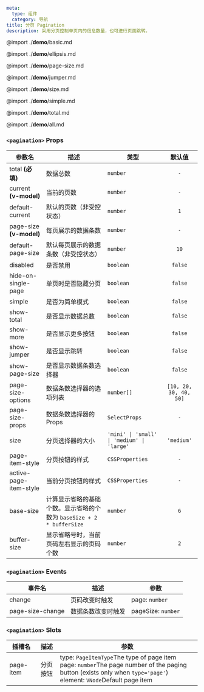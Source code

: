 ```yaml
meta:
  type: 组件
  category: 导航
title: 分页 Pagination
description: 采用分页控制单页内的信息数量，也可进行页面跳转。
```

@import ./__demo__/basic.md

@import ./__demo__/ellipsis.md

@import ./__demo__/page-size.md

@import ./__demo__/jumper.md

@import ./__demo__/size.md

@import ./__demo__/simple.md

@import ./__demo__/total.md

@import ./__demo__/all.md


### `<pagination>` Props

|参数名|描述|类型|默认值|
|---|---|---|:---:|
|total **(必填)**|数据总数|`number`|`-`|
|current **(v-model)**|当前的页数|`number`|`-`|
|default-current|默认的页数（非受控状态）|`number`|`1`|
|page-size **(v-model)**|每页展示的数据条数|`number`|`-`|
|default-page-size|默认每页展示的数据条数（非受控状态）|`number`|`10`|
|disabled|是否禁用|`boolean`|`false`|
|hide-on-single-page|单页时是否隐藏分页|`boolean`|`false`|
|simple|是否为简单模式|`boolean`|`false`|
|show-total|是否显示数据总数|`boolean`|`false`|
|show-more|是否显示更多按钮|`boolean`|`false`|
|show-jumper|是否显示跳转|`boolean`|`false`|
|show-page-size|是否显示数据条数选择器|`boolean`|`false`|
|page-size-options|数据条数选择器的选项列表|`number[]`|`[10, 20, 30, 40, 50]`|
|page-size-props|数据条数选择器的Props|`SelectProps`|`-`|
|size|分页选择器的大小|`'mini' \| 'small' \| 'medium' \| 'large'`|`'medium'`|
|page-item-style|分页按钮的样式|`CSSProperties`|`-`|
|active-page-item-style|当前分页按钮的样式|`CSSProperties`|`-`|
|base-size|计算显示省略的基础个数。显示省略的个数为 `baseSize + 2 * bufferSize`|`number`|`6`|
|buffer-size|显示省略号时，当前页码左右显示的页码个数|`number`|`2`|
### `<pagination>` Events

|事件名|描述|参数|
|---|---|---|
|change|页码改变时触发|page: `number`|
|page-size-change|数据条数改变时触发|pageSize: `number`|
### `<pagination>` Slots

|插槽名|描述|参数|
|---|:---:|---|
|page-item|分页按钮|type: `PageItemType`The type of page item<br>page: `number`The page number of the paging button (exists only when `type='page'`)<br>element: `VNode`Default page item|



